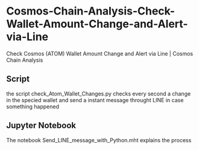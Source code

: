 # Cosmos-Chain-Analysis-Check-Wallet-Amount-Change-and-Alert-via-Line
Check Cosmos (ATOM) Wallet Amount Change and Alert via Line | Cosmos Chain Analysis 


## Script
the script check_Atom_Wallet_Changes.py checks every second a change in the specied wallet and send a instant message throught LINE in case something happened

## Jupyter Notebook 
The notebook Send_LINE_message_with_Python.mht explains the process
